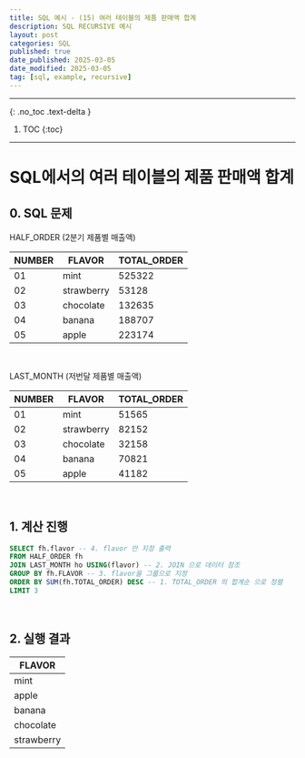 ```yaml
---
title: SQL 예시 - (15) 여러 테이블의 제품 판매액 합계
description: SQL RECURSIVE 예시
layout: post
categories: SQL
published: true
date_published: 2025-03-05
date_modified: 2025-03-05
tag: [sql, example, recursive]
---
```

---
{: .no_toc .text-delta }

1. TOC
{:toc}
---

<!-- 글의 제목은 #
    나머지 큰 제목은 ##
    이후 나머지는 3개이상 -->

# SQL에서의 여러 테이블의 제품 판매액 합계

## 0. SQL 문제

HALF_ORDER (2분기 제품별 매출액)

| NUMBER | FLAVOR | TOTAL_ORDER |
| ------ | ------ | ----------- |
| 01 | mint | 525322 |
| 02 | strawberry | 53128 |
| 03 | chocolate | 132635 |
| 04 | banana | 188707 |
| 05 | apple | 223174 |

<br>

LAST_MONTH (저번달 제품별 매출액)

| NUMBER | FLAVOR | TOTAL_ORDER |
| ------ | ------ | ----------- |
| 01 | mint | 51565 |
| 02 | strawberry | 82152 |
| 03 | chocolate | 32158 |
| 04 | banana | 70821 |
| 05 | apple | 41182 |

<br>

## 1. 계산 진행
```sql
SELECT fh.flavor -- 4. flavor 만 지정 출력
FROM HALF_ORDER fh
JOIN LAST_MONTH ho USING(flavor) -- 2. JOIN 으로 데이터 참조
GROUP BY fh.FLAVOR -- 3. flavor을 그룹으로 지정
ORDER BY SUM(fh.TOTAL_ORDER) DESC -- 1. TOTAL_ORDER 의 합계순 으로 정렬
LIMIT 3
```
<br>

## 2. 실행 결과

| FLAVOR |
| ------ |
| mint |
| apple |
| banana |
| chocolate |
| strawberry |

<br>